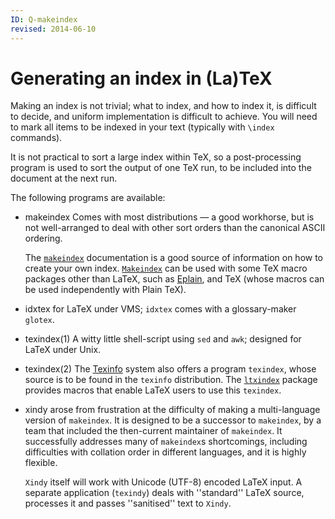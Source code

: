 ```yaml
---
ID: Q-makeindex
revised: 2014-06-10
---
```

# Generating an index in (La)TeX

Making an index is not trivial; what to index, and how to index it, is
difficult to decide, and uniform implementation is difficult to
achieve.  You will need to mark all items to be indexed in your text
(typically with `\index` commands).

It is not practical to sort a large index within TeX, so a
post-processing program is used to sort the output of one TeX run,
to be included into the document at the next run.

The following programs are available:

- makeindex Comes with most distributions&nbsp;&mdash; a good workhorse,
  but is not well-arranged to deal with other sort orders than the
  canonical ASCII ordering.

  The [`makeindex`](https://ctan.org/pkg/makeindex) documentation is a good source of
  information on how to create your own index. [`Makeindex`](https://ctan.org/pkg/Makeindex) can
  be used with some TeX
  macro packages other than LaTeX, such as 
  [Eplain](./FAQ-eplain.html), and TeX (whose macros can
  be used independently with Plain TeX).
- idxtex for LaTeX under VMS; `idxtex` comes
  with a glossary-maker `glotex`.
- texindex(1) A witty little shell-script using `sed`
  and `awk`; designed for LaTeX under Unix.
- texindex(2) The [Texinfo](./FAQ-texinfo.html) system also offers a program
  `texindex`, whose source is to be found in the
  `texinfo` distribution.  The [`ltxindex`](https://ctan.org/pkg/ltxindex) package
  provides macros that enable LaTeX users to use this
  `texindex`.
- xindy arose from frustration at the difficulty of making a
  multi-language version of `makeindex`.  It is designed to
  be a successor to `makeindex`, by a team that included the
  then-current maintainer of `makeindex`.  It successfully
  addresses many of `makeindex`s shortcomings, including
  difficulties with collation order in different languages, and it is
  highly flexible.

  `Xindy` itself will work with Unicode (UTF-8) encoded
  LaTeX input.  A separate application (`texindy`) deals
  with ''standard'' LaTeX source, processes it and passes
  ''sanitised'' text to `Xindy`.

